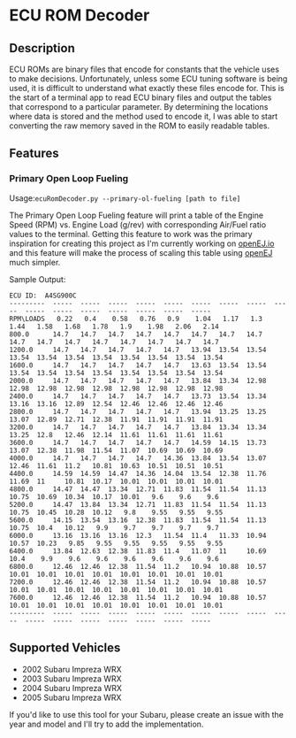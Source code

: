 # ECU ROM Decoder

## Description

ECU ROMs are binary files that encode for constants that the vehicle uses to make decisions. Unfortunately, unless some ECU tuning software is being used, it is difficult to understand what exactly these files encode for. This is the start of a terminal app to read ECU binary files and output the tables that correspond to a particular parameter. By determining the locations where data is stored and the method used to encode it, I was able to start converting the raw memory saved in the ROM to easily readable tables.

## Features
### Primary Open Loop Fueling
Usage:`ecuRomDecoder.py --primary-ol-fueling [path to file]`

The Primary Open Loop Fueling feature will print a table of the Engine Speed (RPM) vs. Engine Load (g/rev) with corresponding Air/Fuel ratio values to the terminal. Getting this feature to work was the primary inspiration for creating this project as I'm currently working on [openEJ.io](https://openej.io) and this feature will make the process of scaling this table using [openEJ](https://openej.io) much simpler.

Sample Output:

```
ECU ID:  A4SG900C
---------  -----  -----  -----  -----  -----  -----  -----  -----  -----  -----  -----  -----  -----  -----  -----  -----
RPM\LOADS   0.22   0.4    0.58   0.76   0.9    1.04   1.17   1.3    1.44   1.58   1.68   1.78   1.9    1.98   2.06   2.14
800.0      14.7   14.7   14.7   14.7   14.7   14.7   14.7   14.7   14.7   14.7   14.7   14.7   14.7   14.7   14.7   14.7
1200.0     14.7   14.7   14.7   14.7   14.7   13.94  13.54  13.54  13.54  13.54  13.54  13.54  13.54  13.54  13.54  13.54
1600.0     14.7   14.7   14.7   14.7   14.7   13.63  13.54  13.54  13.54  13.54  13.54  13.54  13.54  13.54  13.54  13.54
2000.0     14.7   14.7   14.7   14.7   14.7   13.84  13.34  12.98  12.98  12.98  12.98  12.98  12.98  12.98  12.98  12.98
2400.0     14.7   14.7   14.7   14.7   14.7   13.73  13.54  13.34  13.16  13.16  12.89  12.54  12.46  12.46  12.46  12.46
2800.0     14.7   14.7   14.7   14.7   14.7   13.94  13.25  13.25  13.07  12.89  12.71  12.38  11.91  11.91  11.91  11.91
3200.0     14.7   14.7   14.7   14.7   14.7   13.84  13.34  13.34  13.25  12.8   12.46  12.14  11.61  11.61  11.61  11.61
3600.0     14.7   14.7   14.7   14.7   14.7   14.59  14.15  13.73  13.07  12.38  11.98  11.54  11.07  10.69  10.69  10.69
4000.0     14.7   14.7   14.7   14.7   14.36  13.84  13.54  13.07  12.46  11.61  11.2   10.81  10.63  10.51  10.51  10.51
4400.0     14.59  14.59  14.47  14.36  14.04  13.54  12.38  11.76  11.69  11     10.81  10.17  10.01  10.01  10.01  10.01
4800.0     14.47  14.47  13.34  12.71  11.83  11.54  11.54  11.13  10.75  10.69  10.34  10.17  10.01   9.6    9.6    9.6
5200.0     14.47  13.84  13.34  12.71  11.83  11.54  11.54  11.13  10.75  10.45  10.28  10.12   9.8    9.55   9.55   9.55
5600.0     14.15  13.54  13.16  12.38  11.83  11.54  11.54  11.13  10.75  10.4   10.12   9.9    9.7    9.7    9.7    9.7
6000.0     13.16  13.16  13.16  12.3   11.54  11.4   11.33  10.94  10.57  10.23   9.85   9.55   9.55   9.55   9.55   9.55
6400.0     13.84  12.63  12.38  11.83  11.4   11.07  11     10.69  10.4    9.9    9.6    9.6    9.6    9.6    9.6    9.6
6800.0     12.46  12.46  12.38  11.54  11.2   10.94  10.88  10.57  10.01  10.01  10.01  10.01  10.01  10.01  10.01  10.01
7200.0     12.46  12.46  12.38  11.54  11.2   10.94  10.88  10.57  10.01  10.01  10.01  10.01  10.01  10.01  10.01  10.01
7600.0     12.46  12.46  12.38  11.54  11.2   10.94  10.88  10.57  10.01  10.01  10.01  10.01  10.01  10.01  10.01  10.01
---------  -----  -----  -----  -----  -----  -----  -----  -----  -----  -----  -----  -----  -----  -----  -----  -----
```

## Supported Vehicles
- 2002 Subaru Impreza WRX
- 2003 Subaru Impreza WRX
- 2004 Subaru Impreza WRX
- 2005 Subaru Impreza WRX

If you'd like to use this tool for your Subaru, please create an issue with the year and model and I'll try to add the implementation.